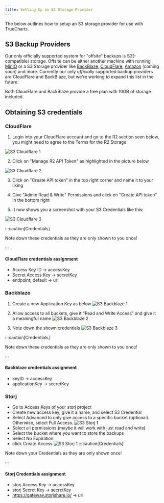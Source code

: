```yaml
---
title: Setting Up an S3 Storage Provider
---
```


The below outlines how to setup an S3 storage provider for use with TrueCharts. 

## S3 Backup Providers

Our only officially supported system for "offsite" backups is S3(-compatible) storage. Offsite can be either another machine with running [MinIO](https://min.io/) or a S3 Storage provider like [BackBlaze](https://www.backblaze.com/docs/cloud-storage-s3-compatible-api), [CloudFlare](https://www.cloudflare.com/en-au/developer-platform/r2/), [Amazon](https://aws.amazon.com/s3/) (coming soon) and more. Currently our only *officially* supported backup providers are CloudFlare and BackBlaze, but we're working to expand this list in the future.

Both CloudFlare and BackBlaze provide a free plan with 10GB of storage included.

## Obtaining S3 credentials

### CloudFlare

1. Login into your CloudFlare account and go to the R2 section seen below, you might need to agree to the Terms for the R2 Storage

![S3 Cloudflare 1](./img/s3_cloudflare_1.png)

2. Click on "Manage R2 API Token" as highlighted in the picture below

![S3 Cloudflare 2](./img/s3_cloudflare_2.png)

3. Click on "Create API token" in the top right corner and name it to your liking

4. Give "Admin Read & Write" Permissions and click on "Create API token" in the bottom right

5. It now shows you a screenshot with your S3 Credentials like this:

![S3 Cloudflare 3](./img/s3_cloudflare_3.png)

:::caution[Credentials]

Note down these credentials as they are only shown to you once!

:::

#### CloudFlare credentials assignment

- Access Key ID -> accessKey
- Secret Access Key -> secretKey
- endpoint, default -> url


### Backblaze 

1. Create a new Application Key as below
  ![S3 Backblaze 1](./img/s3_backblaze_1.png)

2. Allow access to all buckets, give it "Read and Write Access" and give it a meaningful name
  ![S3 Backblaze 2](./img/s3_backblaze_2.png)

3. Note down the shown credentials
  ![S3 Backblaze 3](./img/s3_backblaze_3.png)

:::caution[Credentials]

Note down these credentials as they are only shown to you once!

:::

#### Backblaze credentials assignment
- keyID -> accessKey
- applicationKey -> secretKey 


### Storj 
- Go to Access Keys of your storj project
- Create new access key, give it a name, and select S3 Credential
- Select Advanced to only give access to a specific bucket (optional). Otherwise, select Full Access.
  ![S3 Storj 1](./img/s3_storj_1.png)
- Select all permissions (maybe it will work with just read and write)
- Select the bucket where you want to store the backups
- Select No Expiration
- click Create Access
  ![S3 Storj 1](./img/s3_storj_1.png)
:::caution[Credentials]

Note down your Credentials as they are only shown once!

:::

#### Storj Credentials assignment
- storj Access Key -> accessKey
- storj Secret Key -> secretKey 
- https://gateway.storjshare.io/ -> url